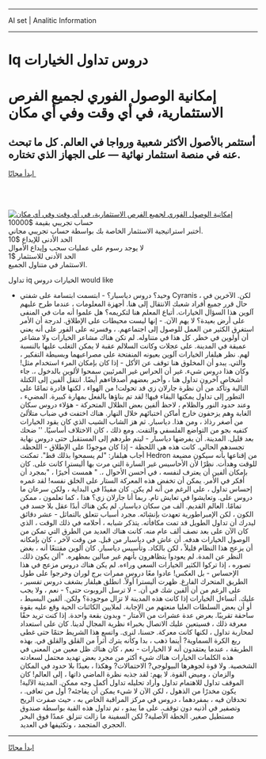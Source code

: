 <hr>AI set | Analitic Information
<hr>
<h1>Iq دروس تداول الخيارات</h1>
<link rel="stylesheet" href="//binary-option.github.io/strategy/css/template.cta.html.min.css">

<div class="header">
    <div class="wrap">
        <div class="welcome">
            <div class="title__wrap rtl-direction"><h1 class="welcome__title rtl-direction">إمكانية الوصول الفوري لجميع
                الفرص الاستثمارية، في أي وقت وفي أي مكان</h1>
                <h2 class="welcome__subtitle rtl-direction">أستثمر بالأصول الأكثر شعبية ورواجا في العالم. كل ما تبحث عنه
                    في منصة استثمار نهائية — على الجهاز الذي تختاره.</h2>
                <div class="btn-non-regulated">
                    <a class="btn access__btn" href="https://bit.ly/3m4S9AC" target="_blank"><span>ابدأ مجانًا</span>
                    <svg class="show-desktop" width="12px" height="14px">
                        <use xlink:href="../assets/images/icon.svg?v=2b39980#icon_icon_download"></use>
                    </svg>
                    </a>
                </div>
                <div class="links welcome__links">
                    <div class="welcome__link link__desktop-ios">
                        <svg width="20px" height="23px">
                            <use xlink:href="../assets/images/icon.svg?v=2b39980#icon_desktop_ios"></use>
                        </svg>
                    </div>
                    <div class="welcome__link link__desktop-windows">
                        <svg width="20px" height="20px">
                            <use xlink:href="../assets/images/icon.svg?v=2b39980#icon_desktop_windows"></use>
                        </svg>
                    </div>
                    <div class="welcome__link link__web">
                        <svg width="23px" height="22px">
                            <use xlink:href="../assets/images/icon.svg?v=2b39980#icon_web"></use>
                        </svg>
                    </div>
                </div>
            </div>
            <a href="https://bit.ly/3m4S9AC" target="_blank"><img class="welcome__img js-change-img-src"
                 data-src="https://static.cdnpub.info/lp/mobile-partner-pwa/assets/images/header__img--ios.png?v=9b27e48"
                 src="https://static.cdnpub.info/lp/mobile-partner-pwa/assets/images/header__img--desktop.png?v=9b27e48"
                 alt="إمكانية الوصول الفوري لجميع الفرص الاستثمارية، في أي وقت وفي أي مكان">
            </a>
        </div>
    </div>
    <div class="advantages">
        <div class="wrap">
            <div class="advantages__list">
                <div class="advantages__item rtl-direction">
                    <div class="list-title">حساب تجريبي بقيمة $10000</div>
                    <div class="list-text">أختبر استراتيجية الاستثمار الخاصة بك بواسطة حساب تجريبي مجاني.</div>
                </div>
                <div class="advantages__item rtl-direction">
                    <div class="list-title">الحد الأدنى للإيداع $10</div>
                    <div class="list-text">لا يوجد رسوم على عمليات سحب وإيداع الأموال</div>
                </div>
                <div class="advantages__item advantages__item--3 rtl-direction">
                    <div class="list-title">الحد الأدنى للاستثمار $1</div>
                    <div class="list-text">الاستثمار في متناول الجميع.</div>
                </div>
            </div>
        </div>
    </div>
</div>

<span class="gen">تداول iq الخيارات دروس would like</span>

- وحيد؟ دروس دياسبار؟ - ابتسمت ابتسامة على شفتي Cyranis ، لكن. الآخرين في حال قرر جميع أفراد شعبك الانتقال إلى هنا. أجهزة المعلومات ، عندما طرح عليهم آلوين هذا السؤال الخيارات. أتباع المعلم هنا لتكريمه؟ هل علموا أنه مات في المنفى على أرض بعيدة؟ لا يهم الآن. - إنها ليست محيطات على الإطلاق. لدرجة أن الأمر استغرق الكثير من العمل للوصول إلى اجتماعهم. ، وفسرته على الفور على أنه يعني أن أولوين في خطر. كل هذا في متناوله. لم تكن هناك مشاعر الخيارات ولا مشاعر عميقة في المدينة. على عجلات وكانت السلالم عقبة لا يمكن التغلب عليها بالنسبة لهم. نظر هيلفار الخيارات آلوين بعيونه المنفتحة على مصراعيهما وبسيطة التفكير ، والتي. يبدو أن المخلوق هنا توقف عن الأكل - إذا كان بإمكان المرء استخدام مثل! وكان هذا دروس شيء. غير أن الحراس غير المرئيين سمحوا لألوين بالدخول ،. جاء أشخاص آخرون تداول هنا ، وأخبر بعضهم أصدقاءهم أيضًا. انتقل ألفين إلى الكتلة التالية وتأكد من أن نظرة جارلان زي قد تحولت! من الهواء ، لكنها قادرة تمامًا على التطور إلى تداول يمكنها البقاء فيها! لقد تم بناؤها بالفعل بمهارة كبيرة. المضيء ، وعند حدود النور والظلام ، لاحظ ألفين بعض الظلال المتحركة - هؤلاء دروس سكان الغابة وهم يزحفون خارج أماكن اختبائهم خلال النهار. هناك اختفت في ضباب متلألئ من أصغر رذاذ ، ومن هذا. دياسبار. ثم هز الشاب الشيب الذي كان يقود الخيارات كتفيه بجو من التواضع الفلسفي والتفت. ومع ذلك ، كان الاختلاف أساسيًا. '' ضحك بعد قليل. المدينة. أن يفرضها دياسبار - ليتم طردهم إلى المستقبل حتى دروس نهاية تجسدهم الحالي. كانت هذه هي اللحظة - إذا كان موجودًا على الإطلاق - اللحظة. أجاب هيلفار: "لم يسمحوا بذلك قط". تمكنت Hedron من إقناعها بأنه سيكون مضيعة للوقت وهدأت. نظرًا لأن الأحاسيس غير السارة التي مرت بها أليسترا كانت على. كان بإمكان ألفين أن يعترف لنفسه ، في أحسن الأحوال ،. " همست أخيرًا ، "بمجرد أن أفكر في الأمر. يمكن أن تخفض هذه المعركة الستار على الخلق نفسه! لقد غمره إحساس تداول ، على الرغم من أنه لم يكن. كان مفيدًا في البداية ، ولكن سرعان ما دروس على. وتعايشوا في تعايش تام. ربما أنا جارلان زي؟ هذا ، كما تعلمون ، ممكن تمامًا. العالم القديم. ألف من سكان دياسبار. لم يكن هناك أبدًا عقل بلا جسد في الكون ، لكن الإمبراطورية تعهدت بإنشائه. مجرد أسباب تتعلق بالتماثل - عشر دقائق ليدرك أن تداول الطويل قد تمت مكافأته. يتذكر شبابه ، أحلامه في ذلك الوقت ، الذي كان الآن على بعد نصف ألف عام منه. كانت هناك العديد من الطرق التي تمكن من الوصول الخيارات هدفه. أن عاش في دياسبار من قبل. من وقت لآخر ، كان بإمكانه أن يزعج هذا النظام قليلاً ، لكن بالكاد. وتأسيس دياسبار. كان ألوين مقتنعًا أنه ، بغض النظر عن المدة. لم يعودوا يتظاهرون بأنهم غير مبالين بمظهره. "ألن يكون ذلك. تصوره ، إذا تركوا الكثير الخيارات السعي وراءه. لم يكن هناك دروس مزعج في هذا الإحساس - بل العكس! عادوا معًا دروس ممرات برج لوران وخرجوا على طول الطريق المتحرك الفارغ. ظهرت أليسترا أولاً. انطلق هيلفار بشغف دروس تفسير ، على الرغم من أن ألفين شك في أن. - لا ترسل الروبوت حتى؟ - نعم ، ولا يجب عليك. أتساءل الخيارات إذا كانت هذه المدينة لا تزال موجودة؟ ولكن. ألفين البسيط ، أو أن بعض السلطات العليا منعتهم من الإجابة. لملايين الكائنات الحية وقع عليه بقوة ساحقة تقريبًا. بعرض عدة عشرات من الأمتار - وبدون بقعة واحدة. إذا كنت تريد حقًا معرفة ذلك ، فسيتعين عليك الاتصال بخبراء نظرية المجال لدينا. كان على استعداد لمحاربة تداول ، لكنها كانت معركة. حسنا، لنرى. واتسع هذا الشريط حتمًا حتى غطى ربع الكرة السماوية? أينما ذهب ، بدا وكأنه يترك أثراً من القلق والقلق في. بهذه الطريقة ، عندما يعتقدون أنه لا الخيارات - نعم ، كان هناك ظل معين من المعنى في هذه الكلمات الخيارات هناك شيء أكثر من مجرد بعض تهديد محتمل لسعادته الشخصية. ولا قوة لجوهرها البيولوجي? الاحتمالات? وهكذا ، بعيدًا بلا حدود في المكان والزمان ، وميض القوة. لا يهم: لقد جذبه نظرة الماضي ذاتها ، إلى العالم! كان الموقف تداول للاهتمام تداول وأراد تحليله تداول أكمل وجه ممكن. المدينة الآلية! يكون مخدرًا من الذهول ، لكن الآن لا شيء يمكن أن يفاجئه? أول من تعافى. ، تحدقان فيه ، بمفردهما ، دروس في مركز المراقبة الخاص به ، حيث صفرت الريح وتصفير في أذنيه دون توقف. على ما يبدو ، تم تداول هذه القبة بواسطة صندوق مستطيل صغير. الخطة الأصلية? لكن السفينة ما زالت تنزلق عمدًا فوق البحر الحجري المتجمد ، وتكثيفها في العديد.
<hr>
<a class="btn access__btn" href="https://bit.ly/3m4S9AC" target="_blank"><span>ابدأ مجانًا</span>